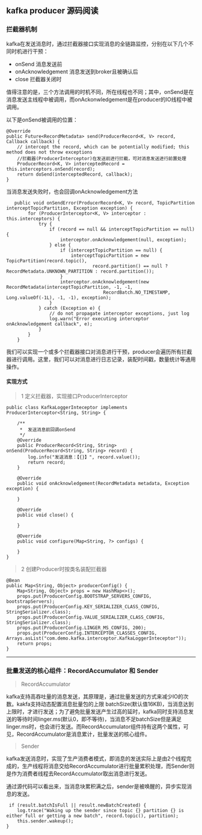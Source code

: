 ## kafka producer 源码阅读

### 拦截器机制

kafka在发送消息时，通过拦截器接口实现消息的全链路监控，分别在以下几个不同时机进行干预：

* onSend 消息发送前
* onAcknowledgement 消息发送到broker且被确认后
* close 拦截器关闭时

值得注意的是，三个方法调用的时机不同，所在线程也不同；其中，onSend是在消息发送主线程中被调用，而onAckonwledgement是在producer的IO线程中被调用。

以下是onSend被调用的位置：

```
@Override
public Future<RecordMetadata> send(ProducerRecord<K, V> record, Callback callback) {
    // intercept the record, which can be potentially modified; this method does not throw exceptions
    //拦截器(ProducerInterceptor)在发送前进行拦截，可对消息发送进行前置处理
    ProducerRecord<K, V> interceptedRecord = this.interceptors.onSend(record);
    return doSend(interceptedRecord, callback);
}

```

当消息发送失败时，也会回调onAcknowledgement方法

```
   public void onSendError(ProducerRecord<K, V> record, TopicPartition interceptTopicPartition, Exception exception) {
        for (ProducerInterceptor<K, V> interceptor : this.interceptors) {
            try {
                if (record == null && interceptTopicPartition == null) {
                    interceptor.onAcknowledgement(null, exception);
                } else {
                    if (interceptTopicPartition == null) {
                        interceptTopicPartition = new TopicPartition(record.topic(),
                                record.partition() == null ? RecordMetadata.UNKNOWN_PARTITION : record.partition());
                    }
                    interceptor.onAcknowledgement(new RecordMetadata(interceptTopicPartition, -1, -1,
                                    RecordBatch.NO_TIMESTAMP, Long.valueOf(-1L), -1, -1), exception);
                }
            } catch (Exception e) {
                // do not propagate interceptor exceptions, just log
                log.warn("Error executing interceptor onAcknowledgement callback", e);
            }
        }
    }

```

我们可以实现一个或多个拦截器接口对消息进行干预，producer会遍历所有拦截器进行调用。这里，我们可以对消息进行日志记录，装配时间戳，数量统计等通用操作。

#### 实现方式

> 1 定义拦截器，实现接口ProducerInterceptor

```
public class KafkaLoggerInteceptor implements ProducerInterceptor<String, String> {

    /**
     *  发送消息前回调onSend
     */
    @Override
    public ProducerRecord<String, String> onSend(ProducerRecord<String, String> record) {
        log.info("发送消息：【{}】", record.value());
        return record;
    }

    @Override
    public void onAcknowledgement(RecordMetadata metadata, Exception exception) {

    }

    @Override
    public void close() {
	
    }

    @Override
    public void configure(Map<String, ?> configs) {

    }
}

```

> 2 创建Producer时按类名装配拦截器

```
@Bean
public Map<String, Object> producerConfig() {
    Map<String, Object> props = new HashMap<>();
    props.put(ProducerConfig.BOOTSTRAP_SERVERS_CONFIG, bootstrapServers);
    props.put(ProducerConfig.KEY_SERIALIZER_CLASS_CONFIG, StringSerializer.class);
    props.put(ProducerConfig.VALUE_SERIALIZER_CLASS_CONFIG, StringSerializer.class);
    props.put(ProducerConfig.LINGER_MS_CONFIG, 200);
    props.put(ProducerConfig.INTERCEPTOR_CLASSES_CONFIG, Arrays.asList("com.demo.kafka.interceptor.KafkaLoggerInteceptor"));
    return props;
}

```
---

### 批量发送的核心组件：RecordAccumulator 和 Sender

> RecordAccumulator
 
kafka支持高吞吐量的消息发送，其原理是，通过批量发送的方式来减少IO的次数。kakfa支持动态配置消息批量包的上限 batchSize(默认值16KB)，当消息达到上限时，才进行发送；为了避免批量发送产生过高的延时，kafka同时支持消息发送的等待时间linger.ms(默认0，即不等待)，当消息不足batchSize但是满足linger.ms时，也会进行发送。而RecordAccumulator组件持有这两个属性，可见，RecordAccumulator是消息累计，批量发送的核心组件。

> Sender

kafka发送消息时，实现了生产消费者模式，即消息的发送实际上是由2个线程完成的，生产线程将消息交给RecordAccumulator进行批量累积处理，而Sender则是作为消费者线程去RecordAccumulator取出消息进行发送。

通过源代码可以看出来，当消息块累积满之后，sender是被唤醒的，异步实现消息的发送。

```
 if (result.batchIsFull || result.newBatchCreated) {
	log.trace("Waking up the sender since topic {} partition {} is either full or getting a new batch", record.topic(), partition);
    this.sender.wakeup();
}

```







